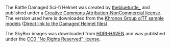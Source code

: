 The Battle Damaged Sci-fi Helmet was created by [theblueturtle_](https://sketchfab.com/theblueturtle_)
and published under a [Creative Commons Attribution-NonCommercial license](https://creativecommons.org/licenses/by-nc/3.0/).
The version used here is downloaded from the [Khronos Group glTF sample models](https://github.com/KhronosGroup/glTF-Sample-Models)
([Direct link to the Damaged Helmet files](https://github.com/KhronosGroup/glTF-Sample-Models/tree/master/2.0/DamagedHelmet)).

The SkyBox images was downloaded from [HDRI-HAVEN](https://hdri-haven.com/hdri/factory-sunset-sky-dome)
and was published under the [CC0 "No Rights Reserved" license](https://creativecommons.org/public-domain/cc0/).
